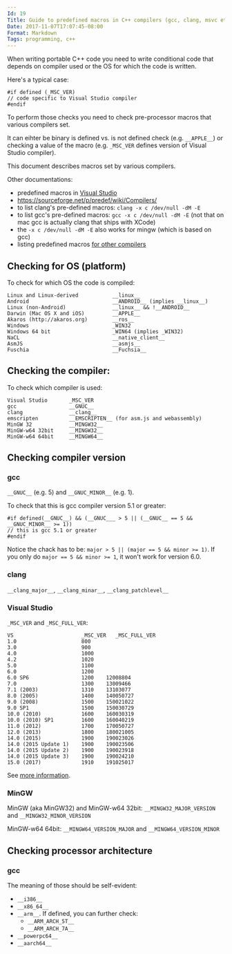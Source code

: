 ```yaml
---
Id: 19
Title: Guide to predefined macros in C++ compilers (gcc, clang, msvc etc.)
Date: 2017-11-07T17:07:45-08:00
Format: Markdown
Tags: programming, c++
---
```


When writing portable C++ code you need to write conditional code that depends on compiler used or the OS for which the code is written.

Here's a typical case:
```
#if defined (_MSC_VER)
// code specific to Visual Studio compiler
#endif
```

To perform those checks you need to check pre-processor macros that various compilers set.

It can eihter be binary is defined vs. is not defined check (e.g. `__APPLE__`) or checking a value of the macro (e.g. `_MSC_VER` defines version of Visual Studio compiler).

This document describes macros set by various compilers.

Other documentations:
* predefined macros in [Visual Studio](https://msdn.microsoft.com/en-us/library/b0084kay.aspx)
* https://sourceforge.net/p/predef/wiki/Compilers/
* to list clang's pre-defined macros: `clang -x c /dev/null -dM -E`
* to list gcc's pre-defined macros: `gcc -x c /dev/null -dM -E` (not that on mac gcc is actually clang that ships with XCode)
* the `-x c /dev/null -dM -E` also works for mingw (which is based on gcc)
* listing predefined macros [for other compilers](http://nadeausoftware.com/articles/2011/12/c_c_tip_how_list_compiler_predefined_macros)

## Checking for OS (platform)

To check for which OS the code is compiled:
```
Linux and Linux-derived           __linux__
Android                           __ANDROID__ (implies __linux__)
Linux (non-Android)               __linux__ && !__ANDROID__
Darwin (Mac OS X and iOS)         __APPLE__
Akaros (http://akaros.org)        __ros__
Windows                           _WIN32
Windows 64 bit                    _WIN64 (implies _WIN32)
NaCL                              __native_client__
AsmJS                             __asmjs__
Fuschia                           __Fuchsia__
```

## Checking the compiler:

To check which compiler is used:
```
Visual Studio       _MSC_VER
gcc                 __GNUC__
clang               __clang__
emscripten          __EMSCRIPTEN__ (for asm.js and webassembly)
MinGW 32            __MINGW32__
MinGW-w64 32bit     __MINGW32__
MinGW-w64 64bit     __MINGW64__
```

## Checking compiler version

### gcc

`__GNUC__` (e.g. 5) and `__GNUC_MINOR__` (e.g. 1).

To check that this is gcc compiler version 5.1 or greater:
```
#if defined(__GNUC__) && (__GNUC___ > 5 || (__GNUC__ == 5 && __GNUC_MINOR__ >= 1))
// this is gcc 5.1 or greater
#endif
```

Notice the chack has to be: `major > 5 || (major == 5 && minor >= 1)`. If you only do `major == 5 && minor >= 1`, it won't work for version 6.0.

### clang

`__clang_major__`, `__clang_minar__`, `__clang_patchlevel__`

### Visual Studio

`_MSC_VER` and `_MSC_FULL_VER`:

```
VS                      _MSC_VER   _MSC_FULL_VER
1.0                     800
3.0                     900
4.0                     1000
4.2                     1020
5.0                     1100
6.0                     1200
6.0 SP6                 1200    12008804
7.0                     1300    13009466
7.1 (2003)              1310    13103077
8.0 (2005)              1400    140050727
9.0 (2008)              1500    150021022
9.0 SP1                 1500    150030729
10.0 (2010)             1600    160030319
10.0 (2010) SP1         1600    160040219
11.0 (2012)             1700    170050727
12.0 (2013)             1800    180021005
14.0 (2015)             1900    190023026
14.0 (2015 Update 1)    1900    190023506
14.0 (2015 Update 2)    1900    190023918
14.0 (2015 Update 3)    1900    190024210
15.0 (2017)             1910    191025017
```

See [more information](https://blogs.msdn.microsoft.com/vcblog/2016/10/05/visual-c-compiler-version/).

### MinGW

MinGW (aka MinGW32) and MinGW-w64 32bit: `__MINGW32_MAJOR_VERSION` and `__MINGW32_MINOR_VERSION`

MinGW-w64 64bit: `__MINGW64_VERSION_MAJOR` and `__MINGW64_VERSION_MINOR`

## Checking processor architecture

### gcc

The meaning of those should be self-evident:
* `__i386__`
* `__x86_64__`
* `__arm__`. If defined, you can further check:
    * `__ARM_ARCH_5T__`
    * `__ARM_ARCH_7A__`
* `__powerpc64__`
* `__aarch64__`

